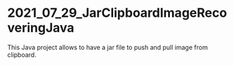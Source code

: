 # 2021_07_29_JarClipboardImageRecoveringJava
This Java project allows to have a jar file to push and pull image from clipboard.
